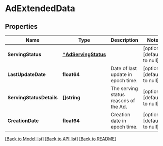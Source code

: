 # AdExtendedData

## Properties
Name | Type | Description | Notes
------------ | ------------- | ------------- | -------------
**ServingStatus** | [***AdServingStatus**](AdServingStatus.md) |  | [optional] [default to null]
**LastUpdateDate** | **float64** | Date of last update in epoch time. | [optional] [default to null]
**ServingStatusDetails** | **[]string** | The serving status reasons of the Ad. | [optional] [default to null]
**CreationDate** | **float64** | Creation date in epoch time. | [optional] [default to null]

[[Back to Model list]](../README.md#documentation-for-models) [[Back to API list]](../README.md#documentation-for-api-endpoints) [[Back to README]](../README.md)

